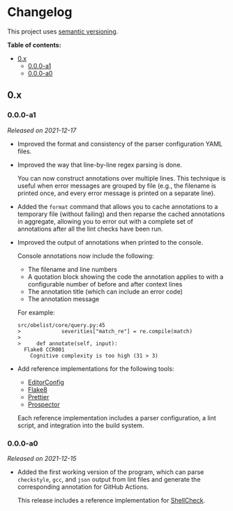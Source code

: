 # Changelog

This project uses [semantic versioning][semver].

**Table of contents:**

- [0.x](#0x)
  - [0.0.0-a1](#000-a1)
  - [0.0.0-a0](#000-a0)

[semver]: https://semver.org/

<!--

## Unreleased

- Add reference implementations for the following tools:

  - [Black][black]
  - [cSpell][cspell]
  - [Lintspaces][lintspaces]
  - [markdown-link-check][mlc]
  - [MarkdownLint][markdownlint]
  - [Misspell][misspell]
  - [reorder-python-imports][py-imports]
  - [shfmt][shfmt]
  - [Whitespace Total Fixer][wtf]
  - [woke][woke]

  Each reference implementation includes a parser configuration, a lint script, and integration into the build system.

-->

## 0.x

### 0.0.0-a1

_Released on 2021-12-17_

- Improved the format and consistency of the parser configuration YAML files.

- Improved the way that line-by-line regex parsing is done.

  You can now construct annotations over multiple lines. This technique is useful when error messages are grouped by file (e.g., the filename is printed once, and every error message is printed on a separate line).

- Added the `format` command that allows you to cache annotations to a temporary file (without failing) and then reparse the cached annotations in aggregate, allowing you to error out with a complete set of annotations after all the lint checks have been run.

- Improved the output of annotations when printed to the console.

  Console annotations now include the following:

  - The filename and line numbers
  - A quotation block showing the code the annotation applies to with a configurable number of before and after context lines
  - The annotation title (which can include an error code)
  - The annotation message

  For example:

  ```text
  src/obelist/core/query.py:45
  >             severities["match_re"] = re.compile(match)
  >
  >     def annotate(self, input):
    Flake8 CCR001
      Cognitive complexity is too high (31 > 3)
  ```

- Add reference implementations for the following tools:

  - [EditorConfig][editorconfig]
  - [Flake8][flake8]
  - [Prettier][prettier]
  - [Prospector][prospector]

  Each reference implementation includes a parser configuration, a lint script, and integration into the build system.

### 0.0.0-a0

_Released on 2021-12-15_

- Added the first working version of the program, which can parse `checkstyle`, `gcc`, and `json` output from lint files and generate the corresponding annotation for GitHub Actions.

  This release includes a reference implementation for [ShellCheck][shellcheck].

[black]: https://black.readthedocs.io/en/stable/index.html
[cspell]: https://cspell.org/
[editorconfig]: https://editorconfig.org/
[flake8]: https://flake8.pycqa.org/en/latest/
[lintspaces]: https://github.com/evanshortiss/lintspaces-cli
[markdownlint]: https://github.com/igorshubovych/markdownlint-cli
[misspell]: https://github.com/client9/misspell
[mlc]: https://github.com/tcort/markdown-link-check
[prettier]: https://prettier.io/
[prospector]: http://prospector.landscape.io/en/master/
[py-imports]: https://github.com/asottile/reorder_python_imports
[shellcheck]: https://www.shellcheck.net/
[shfmt]: https://github.com/patrickvane/shfmt
[woke]: https://github.com/get-woke/woke
[wtf]: https://github.com/dlenski/wtf
